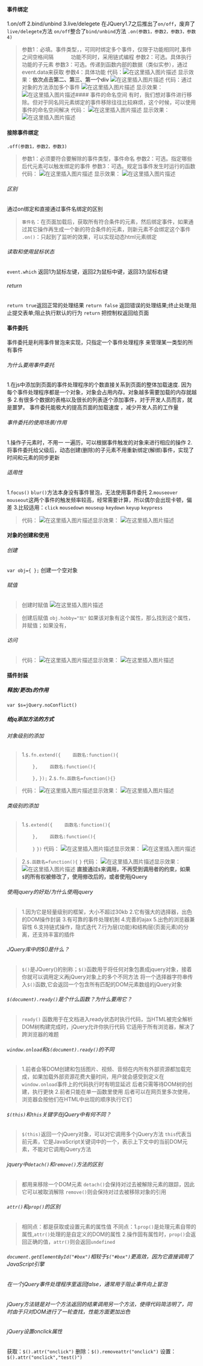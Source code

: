 

#### []()事件绑定

1.on/off
2.bind/unbind
3.live/delegete
在JQuery1.7之后推出了`on/off`，废弃了`live/delegete`方法
`on/off`整合了`bind/unbind`方法
`.on(参数1，参数2，参数3，参数4)`

>参数1：必填。事件类型，，可同时绑定多个事件，仅限于功能相同时,事件之间空格间隔
>   功能不同时，采用链式编程
>参数2：可选。具体执行功能的子元素
>参数3：可选。传递到函数内部的数据（类似实参），通过event.data来获取
>参数4：具体功能
>代码：![在这里插入图片描述](https://img-blog.csdnimg.cn/20200204115810173.png?x-oss-processimage/watermark,type_ZmFuZ3poZW5naGVpdGk,shadow_10,text_aHR0cHM6Ly9ibG9nLmNzZG4ubmV0L0hCRl9fY2c,size_16,color_FFFFFF,t_70)
>显示效果：**依次点击第二、第三、第一个div**
>![在这里插入图片描述](https://img-blog.csdnimg.cn/20200204115824620.png?x-oss-processimage/watermark,type_ZmFuZ3poZW5naGVpdGk,shadow_10,text_aHR0cHM6Ly9ibG9nLmNzZG4ubmV0L0hCRl9fY2c,size_16,color_FFFFFF,t_70)
>代码：通过对象的方法添加多个事件
>![在这里插入图片描述](https://img-blog.csdnimg.cn/20200204120407859.png?x-oss-processimage/watermark,type_ZmFuZ3poZW5naGVpdGk,shadow_10,text_aHR0cHM6Ly9ibG9nLmNzZG4ubmV0L0hCRl9fY2c,size_16,color_FFFFFF,t_70)
>显示效果：
>![在这里插入图片描述](https://img-blog.csdnimg.cn/20200204120410689.png?x-oss-processimage/watermark,type_ZmFuZ3poZW5naGVpdGk,shadow_10,text_aHR0cHM6Ly9ibG9nLmNzZG4ubmV0L0hCRl9fY2c,size_16,color_FFFFFF,t_70)#### 事件的命名空间
>有时，我们想对事件进行移除。但对于同名同元素绑定的事件移除往往比较麻烦，这个时候，可以使用事件的命名空间解决
>代码：
>![在这里插入图片描述](https://img-blog.csdnimg.cn/20200204121752276.png?x-oss-processimage/watermark,type_ZmFuZ3poZW5naGVpdGk,shadow_10,text_aHR0cHM6Ly9ibG9nLmNzZG4ubmV0L0hCRl9fY2c,size_16,color_FFFFFF,t_70)
>显示效果：
>![在这里插入图片描述](https://img-blog.csdnimg.cn/20200204121750775.png?x-oss-processimage/watermark,type_ZmFuZ3poZW5naGVpdGk,shadow_10,text_aHR0cHM6Ly9ibG9nLmNzZG4ubmV0L0hCRl9fY2c,size_16,color_FFFFFF,t_70)

#### []()接除事件绑定

`.off(参数1，参数2，参数3)`

>参数1：必须要符合要解除的事件类型，事件命名
>参数2：可选。指定哪些后代元素可以触发绑定的事件
>参数3：可选。规定当事件发生时运行的函数
>代码：
>![在这里插入图片描述](https://img-blog.csdnimg.cn/20200204121915182.png?x-oss-processimage/watermark,type_ZmFuZ3poZW5naGVpdGk,shadow_10,text_aHR0cHM6Ly9ibG9nLmNzZG4ubmV0L0hCRl9fY2c,size_16,color_FFFFFF,t_70)
>显示效果：
>![在这里插入图片描述](https://img-blog.csdnimg.cn/20200204121923299.png?x-oss-processimage/watermark,type_ZmFuZ3poZW5naGVpdGk,shadow_10,text_aHR0cHM6Ly9ibG9nLmNzZG4ubmV0L0hCRl9fY2c,size_16,color_FFFFFF,t_70)

###### []()区别

通过on绑定和直接通过事件名绑定的区别

>`事件名`：在页面加载后，获取所有符合条件的元素，然后绑定事件，如果通过其它操作再生成一个新的符合条件的元素，则新元素不会绑定这个事件
>`.on()`：只起到了监听的效果，可以实现动态html元素绑定

###### []()读取和使用鼠标状态

`event.which`
返回1为鼠标左键，返回2为鼠标中键，返回3为鼠标右键

###### []()return

`return true`返回正常的处理结果
`return false` 返回错误的处理结果;终止处理;阻止提交表单;阻止执行默认的行为
`return` 把控制权返回给页面

#### []()事件委托

事件委托是利用事件冒泡来实现，只指定一个事件处理程序 来管理某一类型的所有事件

###### []()为什么要用事件委托

1.在js中添加到页面的事件处理程序的个数直接关系到页面的整体加载速度.
因为每个事件处理程序都是一个对象，对象会占用内存。对象越多需要加载的内存就越多
2.有很多个数据的表格以及很长的列表逐个添加事件，对于开发人员而言，就是噩梦。
事件委托能极大的提高页面的加载速度 ，减少开发人员的工作量

###### []()事件委托的使用场景/作用

1.操作子元素时，不用一 一遍历，可以根据事件触发的对象来进行相应的操作
2.将事件委托给父级后，动态创建(删除)的子元素不用重新绑定(解绑)事件，实现了时间和元素的同步更新

###### []()适用性

1.`focus()` `blur()`方法本身没有事件冒泡，无法使用事件委托
2.`mouseover` `mouseout`这两个事件的触发频率较高，经常需要计算，所以偶尔会出现卡顿，偏差
3.比较适用：`click` `mousedown` `mouseup` `keydown` `keyup` `keypress`

>代码：
>![在这里插入图片描述](https://img-blog.csdnimg.cn/20200204135112261.png?x-oss-processimage/watermark,type_ZmFuZ3poZW5naGVpdGk,shadow_10,text_aHR0cHM6Ly9ibG9nLmNzZG4ubmV0L0hCRl9fY2c,size_16,color_FFFFFF,t_70)显示效果：
>![在这里插入图片描述](https://img-blog.csdnimg.cn/20200204135113382.png?x-oss-processimage/watermark,type_ZmFuZ3poZW5naGVpdGk,shadow_10,text_aHR0cHM6Ly9ibG9nLmNzZG4ubmV0L0hCRl9fY2c,size_16,color_FFFFFF,t_70)

#### []()对象的创建和使用

###### []()创建

`var obj={ };` 创建一个空对象

###### []()赋值

>创建时赋值
>![在这里插入图片描述](https://img-blog.csdnimg.cn/20200204135510392.png)

>创建后赋值
>`obj.hobby="玩"`
>如果该对象有这个属性，那么找到这个属性，并赋值；如果没有，

###### []()访问

>代码：
>![在这里插入图片描述](https://img-blog.csdnimg.cn/20200204140744788.png?x-oss-processimage/watermark,type_ZmFuZ3poZW5naGVpdGk,shadow_10,text_aHR0cHM6Ly9ibG9nLmNzZG4ubmV0L0hCRl9fY2c,size_16,color_FFFFFF,t_70)显示效果：
>![在这里插入图片描述](https://img-blog.csdnimg.cn/2020020414081355.png?x-oss-processimage/watermark,type_ZmFuZ3poZW5naGVpdGk,shadow_10,text_aHR0cHM6Ly9ibG9nLmNzZG4ubmV0L0hCRl9fY2c,size_16,color_FFFFFF,t_70)

#### []()插件封装

##### []()释放/更改`$`的作用

`var $s=jQuery.noConflict()`

##### []()给jq添加方法的方式

###### []()对象级别的添加

>1.`$.fn.extend({`
>  `函数名:function(){`
>
>  `},`
>  `函数名:function(){`
>
>  `},`
>`});`
>2.`$.fn.函数名=function(){}`

>代码：
>![在这里插入图片描述](https://img-blog.csdnimg.cn/2020020414224355.png?x-oss-processimage/watermark,type_ZmFuZ3poZW5naGVpdGk,shadow_10,text_aHR0cHM6Ly9ibG9nLmNzZG4ubmV0L0hCRl9fY2c,size_16,color_FFFFFF,t_70)显示效果：
>![在这里插入图片描述](https://img-blog.csdnimg.cn/20200204142309393.png?x-oss-processimage/watermark,type_ZmFuZ3poZW5naGVpdGk,shadow_10,text_aHR0cHM6Ly9ibG9nLmNzZG4ubmV0L0hCRl9fY2c,size_16,color_FFFFFF,t_70)

###### []()类级别的添加

>1.`$.extend({`
>  `函数名:function(){`
>
>  `},`
>  `函数名:function(){`
>
>  `}`
>`})`
>代码：
>![在这里插入图片描述](https://img-blog.csdnimg.cn/20200204143952290.png?x-oss-processimage/watermark,type_ZmFuZ3poZW5naGVpdGk,shadow_10,text_aHR0cHM6Ly9ibG9nLmNzZG4ubmV0L0hCRl9fY2c,size_16,color_FFFFFF,t_70)显示效果：
>![在这里插入图片描述](https://img-blog.csdnimg.cn/20200204144007881.png?x-oss-processimage/watermark,type_ZmFuZ3poZW5naGVpdGk,shadow_10,text_aHR0cHM6Ly9ibG9nLmNzZG4ubmV0L0hCRl9fY2c,size_16,color_FFFFFF,t_70)

>2.`$.函数名=function(){`
>`}`
>代码：
>![在这里插入图片描述](https://img-blog.csdnimg.cn/20200204144105123.png?x-oss-processimage/watermark,type_ZmFuZ3poZW5naGVpdGk,shadow_10,text_aHR0cHM6Ly9ibG9nLmNzZG4ubmV0L0hCRl9fY2c,size_16,color_FFFFFF,t_70)显示效果：
>![在这里插入图片描述](https://img-blog.csdnimg.cn/20200204144116219.png?x-oss-processimage/watermark,type_ZmFuZ3poZW5naGVpdGk,shadow_10,text_aHR0cHM6Ly9ibG9nLmNzZG4ubmV0L0hCRl9fY2c,size_16,color_FFFFFF,t_70)
>**直接通过`$`来调用，不再受到调用者的约束，如果`$`的所有权被修改了，使用修改后的，或者使用jQuery**

###### []()使用jquery的好处/为什么使用jquery

>1.因为它是轻量级别的框架，大小不超过30kb
>2.它有强大的选择器，出色的DOM操作封装
>3.有可靠的事件处理机制
>4.完善的ajax
>5.出色的浏览器兼容性
>6.支持链式操作，隐式迭代
>7.行为层(功能)和结构层(页面元素)的分离，还支持丰富的插件

###### []()JQuery库中的$()是什么？

>`$()`是JQuery()的别称；`$()`函数用于将任何对象包裹成jquery对象，接着你就可以调用定义再jQuery对象上的多个不同方法
>将一个选择器字符串传入`$()`函数,它会返回一个包含所有匹配的DOM元素数组的jQuery对象

###### []()`$(document).ready()`是个什么函数？为什么要用它？

>`ready()` 函数用于在文档进入ready状态时执行代码，当HTML被完全解析DOM树构建完成时，jQuery允许你执行代码
>它适用于所有浏览器，解决了跨浏览器的难题

###### []()`window.onload`和`$(document).ready()`的不同

>1.前者会等DOM创建和包括图片、视频、音频在内所有外部资源都加载完成，如果加载外部资源花费大量时间，用户就会感受到定义在`window.onload`事件上的代码执行时有明显延迟
>后者只需等待DOM树的创建，执行更快
>2.前者只能在单一函数里使用
>后者可以在网页里多次使用，浏览器会按他们在HTML中出现的顺序执行它们

###### []()`$(this)`和`this`关键字在jQuery中有何不同？

>`$(this)`返回一个jQuery对象，可以对它调用多个jQuery方法
>`this`代表当前元素，它是JavaScript关键词中的一个，表示上下文中的当前DOM元素，不能对它调用jQuery方法

###### []()jquery中`detach()`和`remove()`方法的区别

>都用来移除一个DOM元素
>`detach()`会保持对过去被解除元素的跟踪，因此它可以被取消解除
>`remove()`则会保持对过去被移除对象的引用

###### []()`attr()`和`prop()`的区别

>相同点：都是获取或设置元素的属性值
>不同点：1.`prop()`是处理元素自带的属性,`attr()`处理的是自定义的DOM的属性
>2.操作固有属性时，`prop()`会返回正确的值，`attr()`则会返回`undefined`

###### []()`document.getElementById("#box")`相较于`$("#box")`更高效，因为它直接调用了JavaScript引擎

###### []()在一个jQuery事件处理程序里返回false，通常用于阻止事件向上冒泡

###### []()jQuery方法链是对一个方法返回的结果调用另一个方法，使得代码简洁明了，同时由于只对DOM进行了一轮查找，性能方面更加出色

###### []()jQuery设置onclick属性

获取：`$().attr("onclick")`
删除：`$().removeattr("onclick")`
设置：`$().attr("onclick","test()")`
